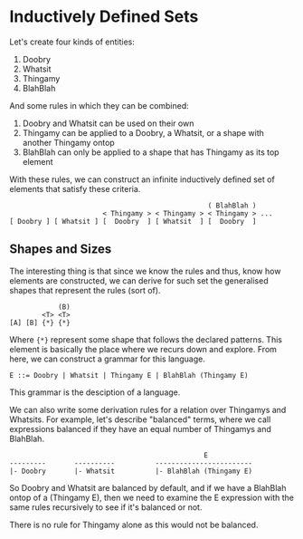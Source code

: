 # Inductively Defined Sets

Let's create four kinds of entities:

1. Doobry
2. Whatsit
3. Thingamy
4. BlahBlah

And some rules in which they can be combined:

1. Doobry and Whatsit can be used on their own
2. Thingamy can be applied to a Doobry, a Whatsit, or a shape with another
   Thingamy ontop
3. BlahBlah can only be applied to a shape that has Thingamy as its top element

With these rules, we can construct an infinite inductively defined set of
elements that satisfy these criteria.

```
                                                 ( BlahBlah )
                       < Thingamy > < Thingamy > < Thingamy > ...
[ Doobry ] [ Whatsit ] [  Doobry  ] [ Whatsit  ] [  Doobry  ]
```

## Shapes and Sizes

The interesting thing is that since we know the rules and thus, know how
elements are constructed, we can derive for such set the generalised shapes that
represent the rules (sort of).

```
            (B)
        <T> <T>
[A] [B] {*} {*}
```

Where `{*}` represent some shape that follows the declared patterns. This
element is basically the place where we recurs down and explore. From here, we
can construct a grammar for this language.

```
E ::= Doobry | Whatsit | Thingamy E | BlahBlah (Thingamy E)
```

This grammar is the desciption of a language.

We can also write some derivation rules for a relation over Thingamys and
Whatsits. For example, let's describe "balanced" terms, where we call
expressions balanced if they have an equal number of Thingamys and BlahBlah.

```
                                                E
---------       ----------          ------------------------
|- Doobry       |- Whatsit          |- BlahBlah (Thingamy E)
```

So Doobry and Whatsit are balanced by default, and if we have a BlahBlah ontop
of a (Thingamy E), then we need to examine the E expression with the same rules
recursively to see if it's balanced or not.

There is no rule for Thingamy alone as this would not be balanced.

